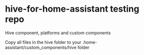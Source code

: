 # hive-for-home-assistant testing repo
Hive component, platforms and custom components

Copy all files in the hive folder to your .home-assistant/custom_components/hive folder
